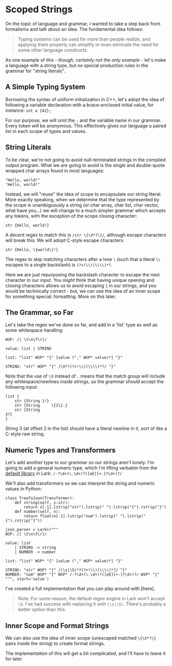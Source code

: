 # Scoped Strings

On the topic of language and grammar, I wanted to take a step back from formalisms and talk about an idea. The fundamental idea follows:

> Typing systems can be used for more than people realize, and applying them properly can simplify or even eliminate the need for some other language constructs.

As one example of this - _though, certainly not the only example_ - let's make a language with a string type, but no special production rules in the grammar for "string literals".

## A Simple Typing System

Borrowing the syntax of uniform initialization in C++, let's adopt the idea of following a variable declaration with a brace-enclosed initial value, for instance: `int a {42};`

For our purpose, we will omit the `;` and the variable name in our grammar. Every token will be anonymous. This effectively gives our language a paired list in each scope of types and values.

## String Literals

To be clear, we're not going to avoid null-terminated strings in the compiled output program. What we _are_ going to avoid is the single and double-quote wrapped char arrays found in most languages:

```
"Hello, world!"
'Hello, world!"
```

Instead, we will "reuse" the idea of scope to encapsulate our string literal. More exactly speaking, when we determine that the type represented by the scope is unambiguously a string (or char array, char list, char vector, what have you...) we will change to a much simpler grammar which accepts any tokens, with the exception of the scope closing character:

```
str {Hello, world!}
```

A decent regex to match this is `/str \{\X*?\}/`, although escape characters will break this. We will adopt C-style escape characters:

```
str {Hello, \{world\}!}
```

The regex to skip matching characters after a lone `\` (such that a literal `\\` escapes to a single backslash) is `(?<!\\)(\\\\)*?`.

Here we are just repurposing the backslash character to escape the next character in our input. You _might_ think that having unique opening and closing characters allows us to avoid escaping `{` in our strings, and you would be technically correct - but, we can use the idea of an inner scope for something special: formatting. More on this later.

## The Grammar, so Far

Let's take the regex we've done so far, and add in a 'list' type as well as some whitespace handling:

```
WSP: /[ \t\n\f\r]/

value: list | STRING

list: "list" WSP* "{" [value ("," WSP* value)*] "}"

STRING: "str" WSP* "{" /\X*?(?<!\\)(\\\\)*?/ "}"
```
Note that the use of `\X` instead of `.` means that the match group will include any whitespace/newlines _inside_ strings, so the grammar should accept the following input:

```
list {
    str {String 1!}
    str {String     \{2\}.}
    str {String
3?}
}
```
String 3 (at offset 2 in the list) should have a literal newline in it, sort of like a C-style raw string.

## Numeric Types and Transformers

Let's add another type to our grammar so our strings aren't lonely. I'm going to add a general numeric type, which I'm lifting verbatim from the [default library](https://github.com/lark-parser/lark/blob/master/lark/grammars/common.lark) in Lark: `/-?\d+(\.\d+)?([eE][+-]?\d+)?/`

We'll also add transformers so we can interpret the string and numeric values in Python:

```
class TreeToJson(Transformer):
    def string(self, s:str):
        return s[-1].lstrip("str").lstrip(" ").lstrip("{").rstrip("}")
    def number(self, n):
        return float(n[-1].lstrip("num").lstrip(" ").lstrip("{").rstrip("}"))

json_parser = Lark(r"""
WSP: /[ \t\n\f\r]/

value: list
    | STRING -> string
    | NUMBER -> number

list: "list" WSP* "{" [value ("," WSP* value)*] "}"

STRING: "str" WSP* "{" /(\s|\S)*?(?<!\\)(\\\\)*?/ "}"
NUMBER: "num" WSP* "{" WSP* /-?\d+(\.\d+)?([eE][+-]?\d+)?/ WSP* "}"
""", start='value')
```

I've created a full implementation that you can play around with [here].

> Note: For some reason, the default regex engine in Lark won't accept `\X`. I've had success with replacing it with `(\s|\S)`. There's probably a better option than this.

## Inner Scope and Format Strings

We can also use the idea of inner scope (unescaped matched `\{\X*?\}` pairs inside the string) to create format strings.

The implementation of this will get a bit complicated, and I'll have to leave it for later.

